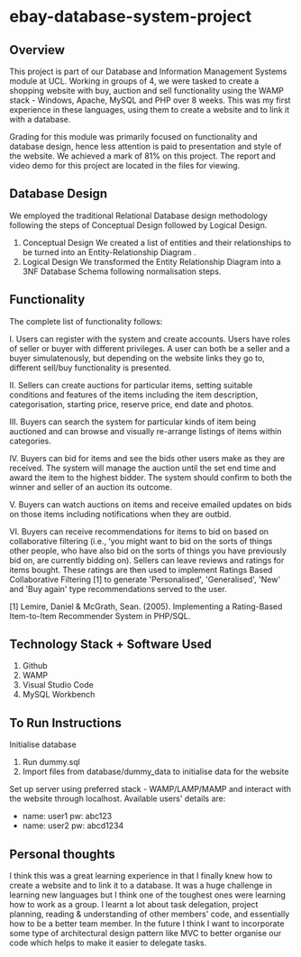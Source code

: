 # ebay-database-system-project

## Overview
This project is part of our Database and Information Management Systems module at UCL. Working in groups of 4, we were tasked to create a shopping website with buy, auction and sell functionality using the WAMP stack - Windows, Apache, MySQL and PHP over 8 weeks. This was my first experience in these languages, using them to create a website and to link it with a database. 

Grading for this module was primarily focused on functionality and database design, hence less attention is paid to presentation and style of the website. We achieved a mark of 81% on this project. The report and video demo for this project are located in the files for viewing.

## Database Design
We employed the traditional Relational Database design methodology following the steps of Conceptual Design followed by Logical Design.
1. Conceptual Design
We created a list of entities and their relationships to be turned into an Entity-Relationship Diagram .
2. Logical Design
We transformed the Entity Relationship Diagram into a 3NF Database Schema following normalisation steps.  

## Functionality
The complete list of functionality follows:
 	
I. Users can register with the system and create accounts. Users have roles of seller or buyer with different privileges.
A user can both be a seller and a buyer simulatenously, but depending on the website links they go to, different sell/buy functionality is presented. 

II. Sellers can create auctions for particular items, setting suitable conditions and features of the items including the item description, categorisation, starting price, reserve price, end date and photos.

III. Buyers can search the system for particular kinds of item being auctioned and can browse and visually re-arrange listings of items within categories.

IV. Buyers can bid for items and see the bids other users make as they are received. The system will manage the auction until the set end time and award the item to the highest bidder. The system should confirm to both the winner and seller of an auction its outcome.

V. Buyers can watch auctions on items and receive emailed updates on bids on those items including notifications when they are outbid.

VI. Buyers can receive recommendations for items to bid on based on collaborative filtering (i.e., ‘you might want to bid on the sorts of things other people, who have also bid on the sorts of things you have previously bid on, are currently bidding on).
Sellers can leave reviews and ratings for items bought. These ratings are then used to implement Ratings Based Collaborative Filtering [1] to generate 'Personalised', 'Generalised', 'New' and 'Buy again' type recommendations served to the user. 

[1] Lemire, Daniel & McGrath, Sean. (2005). Implementing a Rating-Based Item-to-Item Recommender System in PHP/SQL. 

## Technology Stack + Software Used
1. Github
2. WAMP 
3. Visual Studio Code
4. MySQL Workbench

## To Run Instructions
Initialise database
1. Run dummy.sql
2. Import files from database/dummy_data to initialise data for the website

Set up server using preferred stack - WAMP/LAMP/MAMP and interact with the website through localhost. Available users' details are:
- name: user1 pw: abc123
- name: user2 pw: abcd1234

## Personal thoughts 
I think this was a great learning experience in that I finally knew how to create a website and to link it to a database. It was a huge challenge in learning new languages but I think one of the toughest ones were learning how to work as a group. I learnt a lot about task delegation, project planning, reading & understanding of other members' code, and essentially how to be a better team member. In the future I think I want to incorporate some type of architectural design pattern like MVC to better organise our code which helps to make it easier to delegate tasks. 
